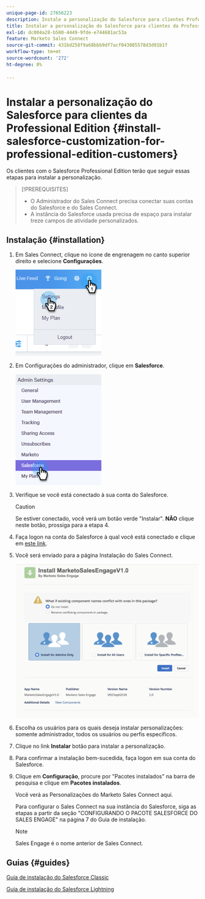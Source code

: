 ```yaml
---
unique-page-id: 27656223
description: Instale a personalização do Salesforce para clientes Professional Edition - Documentação do Marketo - Documentação do produto
title: Instalar a personalização do Salesforce para clientes da Professional Edition
exl-id: dc004a28-b580-4449-9fde-e744681ac53a
feature: Marketo Sales Connect
source-git-commit: 431bd258f9a68bbb9df7acf043085578d3d91b1f
workflow-type: tm+mt
source-wordcount: '272'
ht-degree: 0%

---
```


# Instalar a personalização do Salesforce para clientes da Professional Edition {#install-salesforce-customization-for-professional-edition-customers}

Os clientes com o Salesforce Professional Edition terão que seguir essas etapas para instalar a personalização.

>[!PREREQUISITES]
>
>* O Administrador do Sales Connect precisa conectar suas contas do Salesforce e do Sales Connect.
>* A instância do Salesforce usada precisa de espaço para instalar treze campos de atividade personalizados.

## Instalação {#installation}

1. Em Sales Connect, clique no ícone de engrenagem no canto superior direito e selecione **Configurações**.

   ![](assets/one-4.png)

1. Em Configurações do administrador, clique em **Salesforce**.

   ![](assets/two-4.png)

1. Verifique se você está conectado à sua conta do Salesforce.

   >[!CAUTION]
   >
   >Se estiver conectado, você verá um botão verde &quot;Instalar&quot;. **NÃO** clique neste botão, prossiga para a etapa 4.

1. Faça logon na conta do Salesforce à qual você está conectado e clique em [este link](https://login.salesforce.com/packaging/installPackage.apexp?p0=04t0b000001oWEZ).
1. Você será enviado para a página Instalação do Sales Connect.

   ![](assets/install-package.png)

1. Escolha os usuários para os quais deseja instalar personalizações: somente administrador, todos os usuários ou perfis específicos.
1. Clique no link **Instalar** botão para instalar a personalização.
1. Para confirmar a instalação bem-sucedida, faça logon em sua conta do Salesforce.
1. Clique em **Configuração**, procure por &quot;Pacotes instalados&quot; na barra de pesquisa e clique em **Pacotes instalados**.

   Você verá as Personalizações do Marketo Sales Connect aqui.

   Para configurar o Sales Connect na sua instância do Salesforce, siga as etapas a partir da seção &quot;CONFIGURANDO O PACOTE SALESFORCE DO SALES ENGAGE&quot; na página 7 do Guia de instalação.

   >[!NOTE]
   >
   >Sales Engage é o nome anterior de Sales Connect.

## Guias {#guides}

[Guia de instalação do Salesforce Classic](https://s3.amazonaws.com/tout-user-store/salesforce/assets/Marketo+Sales+Engage+For+Salesforce_+Installation+and+Success+Guide.pdf)

[Guia de instalação do Salesforce Lightning](https://s3.amazonaws.com/tout-user-store/salesforce/assets/SF+Guide+for+Lightning.pdf)
